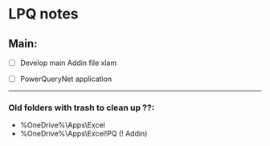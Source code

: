 # LPQ notes

## Main:
 - [ ] Develop main Addin file xlam
 - [ ] PowerQueryNet application


- - -


### Old folders with trash to clean up ??:
- %OneDrive%\Apps\Excel
- %OneDrive%\Apps\Excel\!PQ (! Addin)